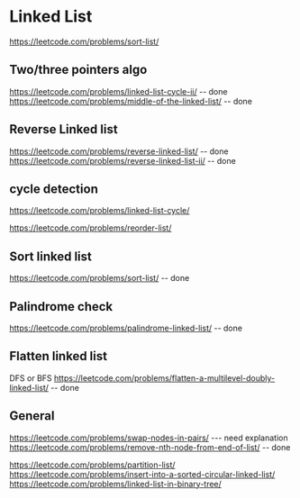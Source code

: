 
# Linked List

https://leetcode.com/problems/sort-list/

## Two/three pointers algo
https://leetcode.com/problems/linked-list-cycle-ii/  -- done
https://leetcode.com/problems/middle-of-the-linked-list/  -- done
## Reverse Linked list
https://leetcode.com/problems/reverse-linked-list/  -- done
https://leetcode.com/problems/reverse-linked-list-ii/ -- done

## cycle detection
https://leetcode.com/problems/linked-list-cycle/


https://leetcode.com/problems/reorder-list/

## Sort linked list
https://leetcode.com/problems/sort-list/  -- done
## Palindrome check
https://leetcode.com/problems/palindrome-linked-list/ -- done
## Flatten linked list
DFS or BFS
https://leetcode.com/problems/flatten-a-multilevel-doubly-linked-list/ -- done
## General
https://leetcode.com/problems/swap-nodes-in-pairs/  --- need explanation
https://leetcode.com/problems/remove-nth-node-from-end-of-list/  -- done


https://leetcode.com/problems/partition-list/
https://leetcode.com/problems/insert-into-a-sorted-circular-linked-list/
https://leetcode.com/problems/linked-list-in-binary-tree/
